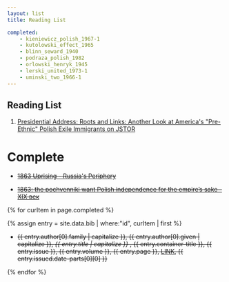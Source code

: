 ```yaml
---
layout: list
title: Reading List

completed:
    - kieniewicz_polish_1967-1
    - kutolowski_effect_1965
    - blinn_seward_1940
    - podraza_polish_1982
    - orlowski_henryk_1945
    - lerski_united_1973-1
    - uminski_two_1966-1
---
```


## Reading List


1. [Presidential Address: Roots and Links: Another Look at America's "Pre-Ethnic" Polish Exile Immigrants on JSTOR](https://www.jstor.org/stable/20148026?Search=yes&resultItemClick=true&searchText=1863&searchUri=%2Ftopic%2Fexile%2F%3FQuery%3D1863%26page%3D2%26amp%3D%26amp%3D%26topic%3Dexile&seq=1#page_scan_tab_contents)


# Complete

* [~~1863 Uprising - Russia's Periphery~~](http://russiasperiphery.blogs.wm.edu/western-borderlands/poland/general/1863-uprising/)

* [~~1863: the pochvenniki want Polish independence for the empire’s sake - XIX век~~](https://xixvek.wordpress.com/2012/04/09/1863-the-pochvenniki-want-polish-independence-for-the-empires-sake/)

{% for curItem in page.completed %}

{% assign entry = site.data.bib | where:"id", curItem  | first %}


* ~~{{ entry.author[0].family  | capitalize }},
{{ entry.author[0].given  | capitalize }},
<i> {{ entry.title  | capitalize }} </i>,
{{ entry.container-title  }},
{{ entry.issue  }},
{{ entry.volume  }},
{{ entry.page  }},
<a href="{{ entry.URL  }}">LINK</a>,
{{ entry.issued.date-parts[0][0] }}~~


{% endfor %}

<br>